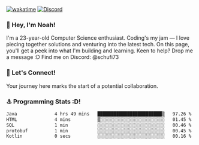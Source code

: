 [![wakatime](https://wakatime.com/badge/user/018b5c7c-fde2-4105-aa96-f5c758abb0a2.svg)](https://wakatime.com/@018b5c7c-fde2-4105-aa96-f5c758abb0a2)
[![Discord](https://img.shields.io/badge/Discord-5865F2?style=flat&logo=discord&logoColor=white)](https://discord.gg/eAW8AGXaGu)



### 👋 Hey, I'm Noah!
I'm a 23-year-old Computer Science enthusiast. Coding's my jam — I love piecing together solutions and venturing into the latest tech. On this page, you'll get a peek into what I'm building and learning. Keen to help? Drop me a message :D 
Find me on Discord: @schufi73

### 🤝 Let's Connect!
Your journey here marks the start of a potential collaboration.

### ⚓ Programming Stats :D!
<!--START_SECTION:waka-->

```txt
Java              4 hrs 49 mins   ████████████████████████▒   97.26 %
HTML              4 mins          ▒░░░░░░░░░░░░░░░░░░░░░░░░   01.45 %
SQL               1 min           ░░░░░░░░░░░░░░░░░░░░░░░░░   00.46 %
protobuf          1 min           ░░░░░░░░░░░░░░░░░░░░░░░░░   00.45 %
Kotlin            0 secs          ░░░░░░░░░░░░░░░░░░░░░░░░░   00.16 %
```

<!--END_SECTION:waka-->
